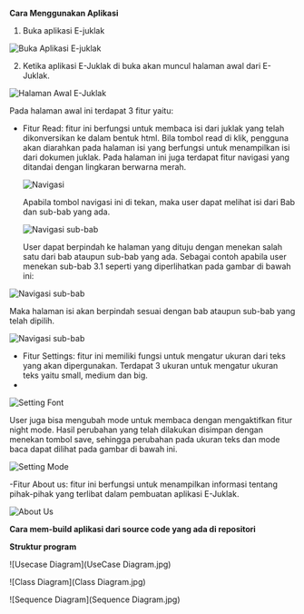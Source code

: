__Cara Menggunakan Aplikasi__

1. Buka aplikasi E-juklak

![Buka Aplikasi E-juklak](manual1.jpg)

2. Ketika aplikasi E-Juklak di buka akan muncul halaman awal dari E-Juklak.

![Halaman Awal E-Juklak](manual2.jpg)

Pada halaman awal ini terdapat 3 fitur yaitu:
- Fitur Read: fitur ini berfungsi untuk membaca isi dari juklak yang telah dikonversikan ke dalam bentuk html. Bila tombol read di klik, pengguna akan diarahkan pada halaman isi yang berfungsi untuk menampilkan isi dari dokumen juklak. Pada halaman ini juga terdapat fitur navigasi yang ditandai dengan lingkaran berwarna merah.

  ![Navigasi](manual3.jpg)

  Apabila tombol navigasi ini di tekan, maka user dapat melihat isi dari Bab dan sub-bab yang ada.

  ![Navigasi sub-bab](manual4.jpg)

  User dapat berpindah ke halaman yang dituju dengan menekan salah satu dari bab ataupun sub-bab yang ada. Sebagai contoh apabila user menekan sub-bab 3.1 seperti yang diperlihatkan pada gambar di bawah ini:

![Navigasi sub-bab](manual5.jpg)

Maka halaman isi akan berpindah sesuai dengan bab ataupun sub-bab yang telah dipilih.

![Navigasi sub-bab](manual6.jpg)

- Fitur Settings: fitur ini memiliki fungsi untuk mengatur ukuran dari teks yang akan dipergunakan. Terdapat 3 ukuran untuk mengatur ukuran teks yaitu small, medium dan big.
- 
![Setting Font](manual7.jpg)

User juga bisa mengubah mode untuk membaca dengan mengaktifkan fitur night mode. Hasil perubahan yang telah dilakukan disimpan dengan menekan tombol save, sehingga perubahan pada ukuran teks dan mode baca dapat dilihat pada gambar di bawah ini.

![Setting Mode](manual8.jpg)

-Fitur About us: fitur ini berfungsi untuk menampilkan informasi tentang pihak-pihak yang terlibat dalam pembuatan aplikasi E-Juklak.

![About Us](manual9.jpg)

__Cara mem-build aplikasi dari source code yang ada di repositori__

__Struktur program__

![Usecase Diagram](UseCase Diagram.jpg)

![Class Diagram](Class Diagram.jpg)

![Sequence Diagram](Sequence Diagram.jpg)

